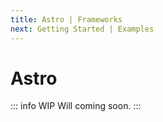 ```yaml
---
title: Astro | Frameworks
next: Getting Started | Examples
---
```


# Astro

::: info WIP
Will coming soon.
:::
